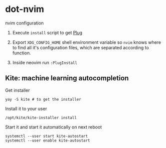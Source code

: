 # dot-nvim
nvim configuration

1. Execute `install` script to get [Plug]()

2. Export `XDG_CONFIG_HOME` shell environment variable so `nvim` knows where to
   find all it's configuration files, which are separated according to function.

3. Inside neovim run `:PlugInstall`

## Kite: machine learning autocompletion

Get installer
```
yay -S kite # to get the installer
```

Install it to your user
```
/opt/kite/kite-installer install
```

Start it and start it automatically on next reboot
```
systemctl --user start kite-autostart
systemctl --user enable kite-autostart
```
